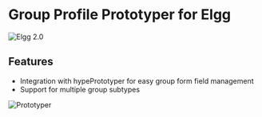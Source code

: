 Group Profile Prototyper for Elgg
=================================
![Elgg 2.0](https://img.shields.io/badge/Elgg-2.0.x-orange.svg?style=flat-square)

## Features

 * Integration with hypePrototyper for easy group form field management
 * Support for multiple group subtypes

![Prototyper](https://raw.github.com/hypeJunction/Elgg-prototyper_group/master/screenshots/group_prototype.png "Group Field Prototyper")
